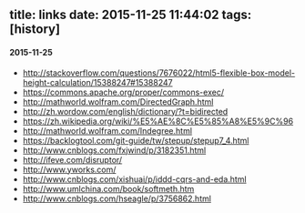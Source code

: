 title: links
date: 2015-11-25 11:44:02
tags: [history]
---
#### 2015-11-25
+ http://stackoverflow.com/questions/7676022/html5-flexible-box-model-height-calculation/15388247#15388247
+ https://commons.apache.org/proper/commons-exec/
+ http://mathworld.wolfram.com/DirectedGraph.html
+ http://zh.wordow.com/english/dictionary/?t=bidirected
+ https://zh.wikipedia.org/wiki/%E5%AE%8C%E5%85%A8%E5%9C%96
+ http://mathworld.wolfram.com/Indegree.html
+ https://backlogtool.com/git-guide/tw/stepup/stepup7_4.html
+ http://www.cnblogs.com/fxjwind/p/3182351.html
+ http://ifeve.com/disruptor/
+ http://www.yworks.com/
+ http://www.cnblogs.com/xishuai/p/iddd-cqrs-and-eda.html
+ http://www.umlchina.com/book/softmeth.htm
+ http://www.cnblogs.com/hseagle/p/3756862.html